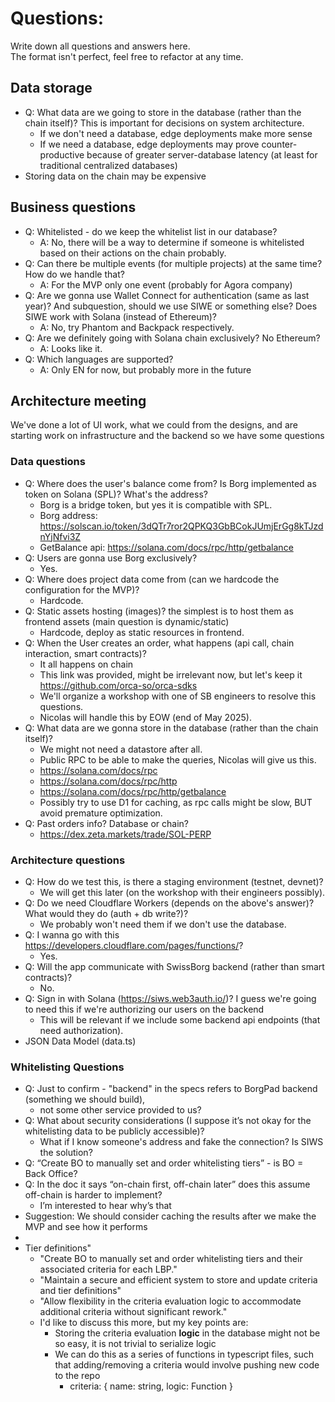 
# Questions:

Write down all questions and answers here.  
The format isn't perfect, feel free to refactor at any time.  

## Data storage
- Q: What data are we going to store in the database (rather than the chain itself)? This is important for decisions on system architecture.
    - If we don't need a database, edge deployments make more sense
    - If we need a database, edge deployments may prove counter-productive because of greater server-database latency (at least for traditional centralized databases)
- Storing data on the chain may be expensive

## Business questions
- Q: Whitelisted - do we keep the whitelist list in our database?
  - A: No, there will be a way to determine if someone is whitelisted based on their actions on the chain probably.
- Q: Can there be multiple events (for multiple projects) at the same time? How do we handle that?
  - A: For the MVP only one event (probably for Agora company) 
- Q: Are we gonna use Wallet Connect for authentication (same as last year)? And subquestion, should we use SIWE or something else? Does SIWE work with Solana (instead of Ethereum)?
  - A: No, try Phantom and Backpack respectively.
- Q: Are we definitely going with Solana chain exclusively? No Ethereum?
  - A: Looks like it.
- Q: Which languages are supported? 
  - A: Only EN for now, but probably more in the future

## Architecture meeting

We've done a lot of UI work, what we could from the designs, and are starting work on infrastructure and the backend so we have some questions

### Data questions
- Q: Where does the user's balance come from? Is Borg implemented as token on Solana (SPL)? What's the address?
  - Borg is a bridge token, but yes it is compatible with SPL.
  - Borg address: https://solscan.io/token/3dQTr7ror2QPKQ3GbBCokJUmjErGg8kTJzdnYjNfvi3Z
  - GetBalance api: https://solana.com/docs/rpc/http/getbalance
- Q: Users are gonna use Borg exclusively?
  - Yes.
- Q: Where does project data come from (can we hardcode the configuration for the MVP)?
  - Hardcode.
- Q: Static assets hosting (images)? the simplest is to host them as frontend assets (main question is dynamic/static)
  - Hardcode, deploy as static resources in frontend.
- Q: When the User creates an order, what happens (api call, chain interaction, smart contracts)?
  - It all happens on chain
  - This link was provided, might be irrelevant now, but let's keep it https://github.com/orca-so/orca-sdks
  - We'll organize a workshop with one of SB engineers to resolve this questions.
  - Nicolas will handle this by EOW (end of May 2025).
- Q: What data are we gonna store in the database (rather than the chain itself)?
  - We might not need a datastore after all. 
  - Public RPC to be able to make the queries, Nicolas will give us this.
  - https://solana.com/docs/rpc
  - https://solana.com/docs/rpc/http
  - https://solana.com/docs/rpc/http/getbalance
  - Possibly try to use D1 for caching, as rpc calls might be slow, BUT avoid premature optimization.
- Q: Past orders info? Database or chain?
  - https://dex.zeta.markets/trade/SOL-PERP 

### Architecture questions
- Q: How do we test this, is there a staging environment (testnet, devnet)?
  - We will get this later (on the workshop with their engineers possibly).
- Q: Do we need Cloudflare Workers (depends on the above's answer)? What would they do (auth + db write?)?
  - We probably won't need them if we don't use the database.
- Q: I wanna go with this https://developers.cloudflare.com/pages/functions/?
  - Yes.
- Q: Will the app communicate with SwissBorg backend (rather than smart contracts)?
  - No.
- Q: Sign in with Solana (https://siws.web3auth.io/)? I guess we're going to need this if we're authorizing our users on the backend
  - This will be relevant if we include some backend api endpoints (that need authorization).
- JSON Data Model (data.ts)

### Whitelisting Questions

- Q: Just to confirm - "backend" in the specs refers to BorgPad backend (something we should build), 
  - not some other service provided to us?
- Q: What about security considerations (I suppose it’s not okay for the whitelisting data to be publicly accessible)? 
  - What if I know someone's address and fake the connection? Is SIWS the solution?
- Q: “Create BO to manually set and order whitelisting tiers” - is BO = Back Office?
- Q: In the doc it says “on-chain first, off-chain later” does this assume off-chain is harder to implement? 
  - I’m interested to hear why’s that
- Suggestion: We should consider caching the results after we make the MVP and see how it performs
- 
- Tier definitions"
  - "Create BO to manually set and order whitelisting tiers and their associated criteria for each LBP."
  - "Maintain a secure and efficient system to store and update criteria and tier definitions"
  - "Allow flexibility in the criteria evaluation logic to accommodate additional criteria without significant rework."
  - I'd like to discuss this more, but my key points are:
    - Storing the criteria evaluation **logic** in the database might not be so easy, it is not trivial to serialize logic
    - We can do this as a series of functions in typescript files, such that adding/removing a criteria would involve pushing new code to the repo
      - criteria: { name: string, logic: Function }




















